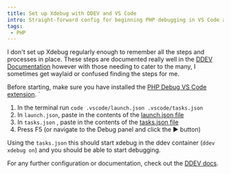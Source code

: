 ```yaml
---
title: Set up Xdebug with DDEV and VS Code
intro: Straight-forward config for beginning PHP debugging in VS Code and DDEV
tags:
 - PHP
---
```


I don't set up Xdebug regularly enough to remember all the steps and processes in place. These steps are documented really well in the [DDEV Documentation](https://marketplace.visualstudio.com/items?itemName=xdebug.php-debug) however with those needing to cater to the many, I sometimes get waylaid or confused finding the steps for me.

Before starting, make sure you have installed the [PHP Debug VS Code extension](https://marketplace.visualstudio.com/items?itemName=xdebug.php-debug).
`
1. In the terminal run `code .vscode/launch.json .vscode/tasks.json`
2. In `launch.json`, paste in the contents of the [launch.json file](https://ddev.readthedocs.io/en/stable/users/snippets/launch.json)
3. In `tasks.json` , paste in the contents of the [tasks.json file](https://ddev.readthedocs.io/en/stable/users/snippets/tasks.json)
4. Press F5 (or navigate to the Debug panel and click the ▶️ button)

Using the `tasks.json` this should start xdebug in the ddev container (`ddev xdebug on`) and you should be able to start debugging.

For any further configuration or documentation, check out the [DDEV docs](https://ddev.readthedocs.io/en/stable/users/debugging-profiling/step-debugging/).
